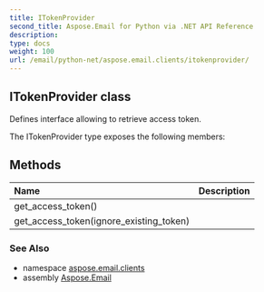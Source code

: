 ```yaml
---
title: ITokenProvider
second_title: Aspose.Email for Python via .NET API Reference
description: 
type: docs
weight: 100
url: /email/python-net/aspose.email.clients/itokenprovider/
---
```


## ITokenProvider class

Defines interface allowing to retrieve access token.

The ITokenProvider type exposes the following members:
## Methods
| Name | Description |
| :- | :- |
|get_access_token()|  |
|get_access_token(ignore_existing_token)|  |

### See Also

* namespace [aspose.email.clients](/email/python-net/aspose.email.clients/)
* assembly [Aspose.Email](/slides/python-net/)


